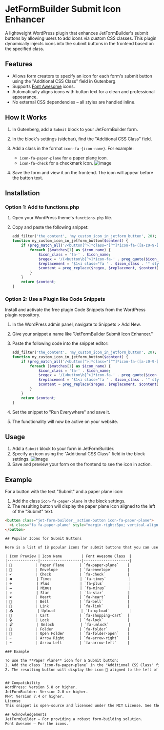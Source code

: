 # JetFormBuilder Submit Icon Enhancer

A lightweight WordPress plugin that enhances JetFormBuilder's submit buttons by allowing users to add icons via custom CSS classes. This plugin dynamically injects icons into the submit buttons in the frontend based on the specified class.

## Features

- Allows form creators to specify an icon for each form's submit button using the "Additional CSS Class" field in Gutenberg.
- Supports [Font Awesome](https://fontawesome.com/) icons.
- Automatically aligns icons with button text for a clean and professional appearance.
- No external CSS dependencies – all styles are handled inline.

## How It Works

1. In Gutenberg, add a `Submit` block to your JetFormBuilder form.
2. In the block's settings (sidebar), find the "Additional CSS Class" field.
3. Add a class in the format `icon-fa-{icon-name}`. For example:
   - `icon-fa-paper-plane` for a paper plane icon.
   - `icon-fa-check` for a checkmark icon.
  ![image](https://github.com/user-attachments/assets/d43f1624-7c92-4851-8078-e72d19cabd77)

4. Save the form and view it on the frontend. The icon will appear before the button text.

## Installation

### Option 1: Add to functions.php
1. Open your WordPress theme's `functions.php` file.
2. Copy and paste the following snippet:

   ```php
   add_filter('the_content', 'my_custom_icon_in_jetform_button', 20);
   function my_custom_icon_in_jetform_button($content) {
       if (preg_match_all('/<button[^>]*class="[^"]*icon-fa-([a-z0-9-]+)/i', $content, $matches)) {
           foreach ($matches[1] as $icon_name) {
               $icon_class = 'fa-' . $icon_name;
               $regex = '/(<button\b[^>]*icon-fa-' . preg_quote($icon_name, '/') . '[^>]*>)(.*?)(<\/button>)/is';
               $replacement = '$1<i class="fa ' . $icon_class . '" style="margin-right:5px; vertical-align:middle;"></i>$2$3';
               $content = preg_replace($regex, $replacement, $content);
           }
       }
       return $content;
   }

### Option 2: Use a Plugin like Code Snippets
Install and activate the free plugin Code Snippets from the WordPress plugin repository.

1. In the WordPress admin panel, navigate to Snippets > Add New.
2. Give your snippet a name like "JetFormBuilder Submit Icon Enhancer."
3. Paste the following code into the snippet editor:
   
   ```php
   add_filter('the_content', 'my_custom_icon_in_jetform_button', 20);
   function my_custom_icon_in_jetform_button($content) {
       if (preg_match_all('/<button[^>]*class="[^"]*icon-fa-([a-z0-9-]+)/i', $content, $matches)) {
           foreach ($matches[1] as $icon_name) {
               $icon_class = 'fa-' . $icon_name;
               $regex = '/(<button\b[^>]*icon-fa-' . preg_quote($icon_name, '/') . '[^>]*>)(.*?)(<\/button>)/is';
               $replacement = '$1<i class="fa ' . $icon_class . '" style="margin-right:5px; vertical-align:middle;"></i>$2$3';
               $content = preg_replace($regex, $replacement, $content);
           }
       }
       return $content;
   }

4. Set the snippet to "Run Everywhere" and save it.
5. The functionality will now be active on your website.
   
## Usage

1. Add a `Submit` block to your form in JetFormBuilder.
2. Specify an icon using the "Additional CSS Class" field in the block settings. ![image](https://github.com/user-attachments/assets/d43f1624-7c92-4851-8078-e72d19cabd77)
3. Save and preview your form on the frontend to see the icon in action.

## Example

For a button with the text "Submit" and a paper plane icon:

1. Add the class `icon-fa-paper-plane` in the block settings.
2. The resulting button will display the paper plane icon aligned to the left of the "Submit" text.

```html
<button class="jet-form-builder__action-button icon-fa-paper-plane">
  <i class="fa fa-paper-plane" style="margin-right:5px; vertical-align:middle;"></i> Submit
</button>

## Popular Icons for Submit Buttons

Here is a list of 18 popular icons for submit buttons that you can use with this plugin. Simply add the corresponding class `icon-fa-{icon-name}` in the "Additional CSS Class" field of the Submit block.

| Icon Preview | Icon Name         | Font Awesome Class  |
|--------------|-------------------|---------------------|
| 📨           | Paper Plane       | `fa-paper-plane`    |
| 📩           | Envelope          | `fa-envelope`       |
| ✔️           | Check             | `fa-check`          |
| ❌           | Times             | `fa-times`          |
| ➕           | Plus              | `fa-plus`           |
| ➖           | Minus             | `fa-minus`          |
| ⭐           | Star              | `fa-star`           |
| ❤️           | Heart             | `fa-heart`          |
| 🔔           | Bell              | `fa-bell`           |
| 🔗           | Link              | `fa-link`           |
| 📤           | Upload            | `fa-upload`         |
| 🛒           | Cart              | `fa-shopping-cart`  |
| 🔒           | Lock              | `fa-lock`           |
| 🔓           | Unlock            | `fa-unlock`         |
| 📁           | Folder            | `fa-folder`         |
| 📂           | Open Folder       | `fa-folder-open`    |
| ➡️           | Arrow Right       | `fa-arrow-right`    |
| ⬅️           | Arrow Left        | `fa-arrow-left`     |

### Example

To use the **Paper Plane** icon for a Submit button:
1. Add the class `icon-fa-paper-plane` in the "Additional CSS Class" field.
2. The resulting button will display the icon 📨 aligned to the left of the button label.


## Compatibility
WordPress: Version 5.8 or higher.
JetFormBuilder: Version 2.0 or higher.
PHP: Version 7.4 or higher.
License
This snippet is open-source and licensed under the MIT License. See the LICENSE file for details.

## Acknowledgements
JetFormBuilder – For providing a robust form-building solution.
Font Awesome – For the icons.
